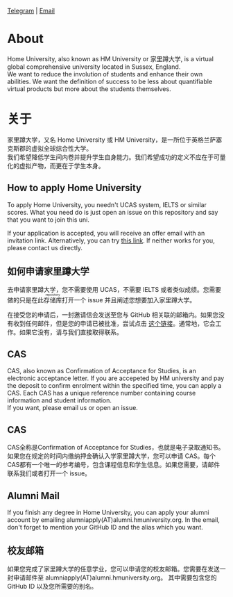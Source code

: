 [Telegram](https://t.me/hmuni) | [Email](mailto:admin@alumni.hmuniversity.org)

# About

Home University, also known as HM University or 家里蹲大学, is a virtual global comprehensive university located in Sussex, England.  
We want to reduce the involution of students and enhance their own abilities.
We want the definition of success to be less about quantifiable virtual products but more about the students themselves.

# 关于

家里蹲大学，又名 Home University 或 HM University，是一所位于英格兰萨塞克斯郡的虚拟全球综合性大学。  
我们希望降低学生间内卷并提升学生自身能力。我们希望成功的定义不应在于可量化的虚拟产物，而更在于学生本身。

## How to apply Home University

To apply Home University, you needn't UCAS system, IELTS or similar scores.
What you need do is just open an issue on this repository and say that you want to join this uni.

If your application is accepted, you will receive an offer email with an invitation link.
Alternatively, you can try [this link](https://github.com/orgs/HMUniversity/invitation?via_email=1).
If neither works for you, please contact us directly.

## 如何申请家里蹲大学

去申请家里蹲大学，您不需要使用 UCAS，不需要 IELTS 或者类似成绩。您需要做的只是在此<ruby>存储库<rp>（</rp><rt>repository</rt><rp>）</rp></ruby>打开一个 issue 并且阐述您想要加入家里蹲大学。

在接受您的申请后，一封邀请信会发送至您与 GitHub 相关联的邮箱内。如果您没有收到任何邮件，但是您的申请已被批准，尝试点击 [这个链接](https://github.com/orgs/HMUniversity/invitation?via_email=1)。通常地，它会工作。如果它没有，请与我们直接取得联系。

## CAS

CAS, also known as Confirmation of Acceptance for Studies, is an electronic acceptance letter.
If you are accepeted by HM university and pay the deposit to confirm enrolment within the specified time, you can apply a CAS.
Each CAS has a unique reference number containing course information and student information.  
If you want, please email us or open an issue.

## CAS

CAS全称是Confirmation of Acceptance for Studies，也就是电子录取通知书。如果您在规定的时间内缴纳押金确认入学家里蹲大学，您可以申请 CAS。每个CAS都有一个唯一的参考编号，包含课程信息和学生信息。如果您需要，请邮件联系我们或者打开一个 issue。

## Alumni Mail

If you finish any degree in Home University, you can apply your alumni account by emailing alumniapply(AT)alumni.hmuniversity.org.
In the email, don't forget to mention your GitHub ID and the alias which you want.

## 校友邮箱

如果您完成了家里蹲大学的任意学业，您可以申请您的校友邮箱。您需要在发送一封申请邮件至 alumniapply(AT)alumni.hmuniversity.org。 其中需要包含您的 GitHub ID 以及您所需要的别名。
